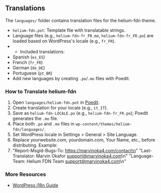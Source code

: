 ## Translations

The `languages/` folder contains translation files for the helium-fdn theme.

- `helium-fdn.pot`: Template file with translatable strings.
- Language files (e.g., `helium-fdn-fr_FR.mo`, `helium-fdn-fr_FR.po`) are loaded based on WordPress's locale (e.g., `fr_FR`). 
- - Included translations:
- Spanish (`es_ES`)
- French (`fr_FR`)
- German (`de_DE`)
- Portuguese (`pt_BR`)
- Add new languages by creating `.po`/`.mo` files with Poedit.

### How to Translate helium-fdn

1. Open `languages/helium-fdn.pot` in [Poedit](https://poedit.net/).
2. Create translation for your locale (e.g., `it_IT`).
3. Save as `helium-fdn-LOCALE.po` (e.g., `helium-fdn-fr_FR.po`); Poedit generates the `.mo` file.
4. Place both `.po` and `.mo` files in `wp-content/themes/helium-fdn/languages/`.
5. Set WordPress locale in Settings > General > Site Language.
6. Replace yourwebsite.com, yourdomain.com, Your Name, etc., before distributing.
   Example:
7. "Report-Msgid-Bugs-To: https://marvinoka4.com/contact\n"
   "Last-Translator: Marvin Okafor <support@marvinoka4.com>\n"
   "Language-Team: Helium FDN Team <support@marvinoka4.com>\n"

### More Resources
- [WordPress i18n Guide](https://developer.wordpress.org/themes/functionality/internationalization/)